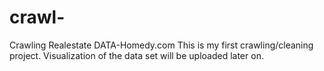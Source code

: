 # crawl-
Crawling Realestate DATA-Homedy.com
This is my first crawling/cleaning project. 
Visualization of the data set will be uploaded later on.
